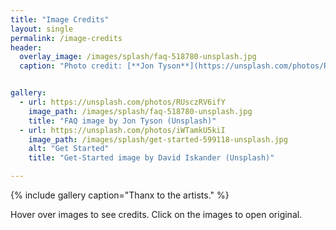 ```yaml
---
title: "Image Credits"
layout: single
permalink: /image-credits
header:
  overlay_image: /images/splash/faq-518780-unsplash.jpg
  caption: "Photo credit: [**Jon Tyson**](https://unsplash.com/photos/RUsczRV6ifY)"


gallery:
  - url: https://unsplash.com/photos/RUsczRV6ifY
    image_path: /images/splash/faq-518780-unsplash.jpg
    title: "FAQ image by Jon Tyson (Unsplash)"
  - url: https://unsplash.com/photos/iWTamkU5kiI
    image_path: /images/splash/get-started-599118-unsplash.jpg
    alt: "Get Started"
    title: "Get-Started image by David Iskander (Unsplash)"

---    
```


{% include gallery caption="Thanx to the artists." %}

Hover over images to see credits.
Click on the images to open original.
